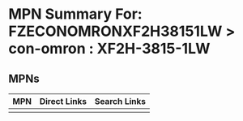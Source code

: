 



# MPN Summary For: FZECONOMRONXF2H38151LW > con-omron : XF2H-3815-1LW

## MPNs
  

|MPN|Direct Links|Search Links|
| :--- | :--- | :--- |
||||
